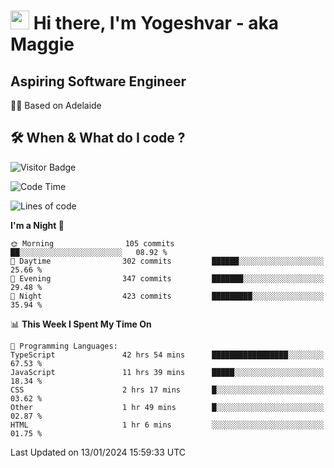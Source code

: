 <h1><img src="https://emojis.slackmojis.com/emojis/images/1531849430/4246/blob-sunglasses.gif?1531849430" width="30"/> Hi there, I'm Yogeshvar - aka Maggie</h1>

## Aspiring Software Engineer
🏂🏻  Based on Adelaide 

## 🛠 When & What do I code ?  

![Visitor Badge](https://visitor-badge.feriirawann.repl.co?username=yogeshvar&repo=yogeshvar&label=Visitors&style=plastic&color=%23457BFF&contentType=svg)

<!--START_SECTION:waka-->
![Code Time](http://img.shields.io/badge/Code%20Time-2%2C570%20hrs%2027%20mins-blue)

![Lines of code](https://img.shields.io/badge/From%20Hello%20World%20I%27ve%20Written-4.0%20million%20lines%20of%20code-blue)

**I'm a Night 🦉** 

```text
🌞 Morning                105 commits         ██░░░░░░░░░░░░░░░░░░░░░░░   08.92 % 
🌆 Daytime                302 commits         ██████░░░░░░░░░░░░░░░░░░░   25.66 % 
🌃 Evening                347 commits         ███████░░░░░░░░░░░░░░░░░░   29.48 % 
🌙 Night                  423 commits         █████████░░░░░░░░░░░░░░░░   35.94 % 
```


📊 **This Week I Spent My Time On** 

```text
💬 Programming Languages: 
TypeScript               42 hrs 54 mins      █████████████████░░░░░░░░   67.53 % 
JavaScript               11 hrs 39 mins      █████░░░░░░░░░░░░░░░░░░░░   18.34 % 
CSS                      2 hrs 17 mins       █░░░░░░░░░░░░░░░░░░░░░░░░   03.62 % 
Other                    1 hr 49 mins        █░░░░░░░░░░░░░░░░░░░░░░░░   02.87 % 
HTML                     1 hr 6 mins         ░░░░░░░░░░░░░░░░░░░░░░░░░   01.75 % 
```


 Last Updated on 13/01/2024 15:59:33 UTC
<!--END_SECTION:waka-->
